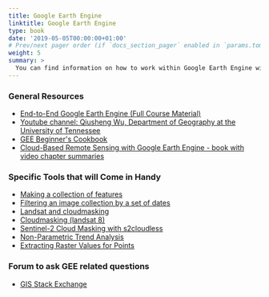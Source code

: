 ```yaml
---
title: Google Earth Engine
linktitle: Google Earth Engine
type: book
date: '2019-05-05T00:00:00+01:00'
# Prev/next pager order (if `docs_section_pager` enabled in `params.toml`)
weight: 5
summary: >
  You can find information on how to work within Google Earth Engine within this page, where both general and specific resources are given.
---
```


### General Resources
- <ins>[End-to-End Google Earth Engine (Full Course Material)](https://courses.spatialthoughts.com/end-to-end-gee.html)</ins>
- <ins>[Youtube channel: Qiusheng Wu, Department of Geography at the University of Tennessee](https://www.youtube.com/@giswqs/featured)</ins>
- <ins>[GEE Beginner's Cookbook](https://developers.google.com/earth-engine/tutorials/community/beginners-cookbook)</ins>
- <ins>[Cloud-Based Remote Sensing with Google Earth Engine - book with video chapter summaries](https://www.eefabook.org/)</ins>

### Specific Tools that will Come in Handy
- <ins>[Making a collection of features](https://developers.google.com/earth-engine/guides/feature_collections)</ins>
- <ins>[Filtering an image collection by a set of dates](https://developers.google.com/earth-engine/apidocs/ee-filter-date)</ins>
- <ins>[Landsat and cloudmasking](https://developers.google.com/earth-engine/guides/landsat)</ins>
- <ins>[Cloudmasking (landsat 8)](https://calekochenour.github.io/remote-sensing-textbook/03-beginner/chapter12-cloud-masking.html)</ins>
- <ins>[Sentinel-2 Cloud Masking with s2cloudless](https://developers.google.com/earth-engine/tutorials/community/sentinel-2-s2cloudless?hl=en)</ins>
- <ins>[Non-Parametric Trend Analysis](https://developers.google.com/earth-engine/tutorials/community/nonparametric-trends?hl=en)</ins>
- <ins>[Extracting Raster Values for Points](https://developers.google.com/earth-engine/tutorials/community/extract-raster-values-for-points?hl=en)</ins>

### Forum to ask GEE related questions
- <ins>[GIS Stack Exchange](https://gis.stackexchange.com/questions/tagged/google-earth-engine)</ins>
